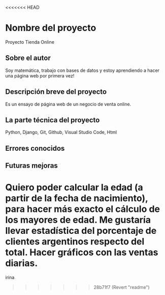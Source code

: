 <<<<<<< HEAD
# Nombre del proyecto
Proyecto Tienda Online


## Sobre el autor
Soy matemática, trabajo con bases de datos y estoy aprendiendo a hacer una página web por primera vez!


## Descripción breve del proyecto

Es un ensayo de página web de un negocio de venta online. 


## La parte técnica del proyecto

Python, Django, Git, Github, Visual Studio Code, Html


## Errores conocidos



## Futuras mejoras

Quiero poder calcular la edad (a partir de la fecha de nacimiento), para hacer más exacto el cálculo de los mayores de edad. 
Me gustaría llevar estadística del porcentaje de clientes argentinos respecto del total. Hacer gráficos con las ventas diarias.
=======
irina
>>>>>>> 28b71f7 (Revert "readme")
